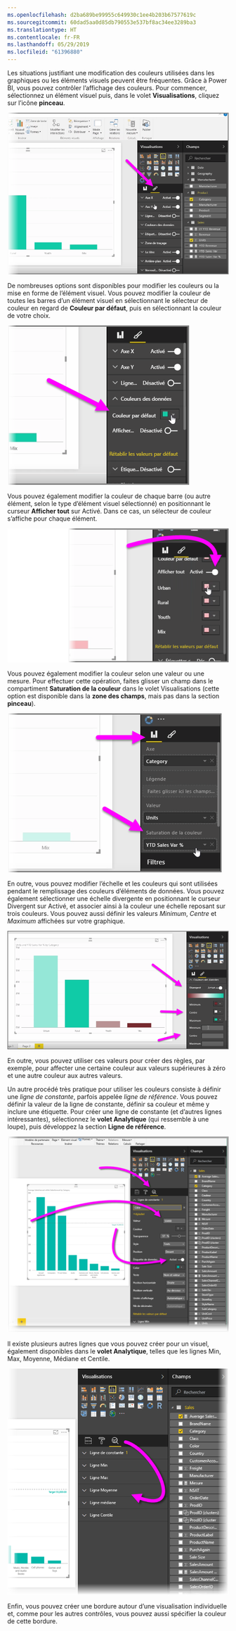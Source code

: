 ```yaml
---
ms.openlocfilehash: d2ba689be99955c649930c1ee4b203b67577619c
ms.sourcegitcommit: 60dad5aa0d85db790553e537bf8ac34ee3289ba3
ms.translationtype: HT
ms.contentlocale: fr-FR
ms.lasthandoff: 05/29/2019
ms.locfileid: "61396880"
---
```

Les situations justifiant une modification des couleurs utilisées dans les graphiques ou les éléments visuels peuvent être fréquentes. Grâce à Power BI, vous pouvez contrôler l’affichage des couleurs. Pour commencer, sélectionnez un élément visuel puis, dans le volet **Visualisations**, cliquez sur l’icône **pinceau**.

![](media/3-9a-modifying-colors/3-9a_1.png)

De nombreuses options sont disponibles pour modifier les couleurs ou la mise en forme de l’élément visuel. Vous pouvez modifier la couleur de toutes les barres d’un élément visuel en sélectionnant le sélecteur de couleur en regard de **Couleur par défaut**, puis en sélectionnant la couleur de votre choix.

![](media/3-9a-modifying-colors/3-9a_2.png)

Vous pouvez également modifier la couleur de chaque barre (ou autre élément, selon le type d’élément visuel sélectionné) en positionnant le curseur **Afficher tout** sur Activé. Dans ce cas, un sélecteur de couleur s’affiche pour chaque élément.

![](media/3-9a-modifying-colors/3-9a_3.png)

Vous pouvez également modifier la couleur selon une valeur ou une mesure. Pour effectuer cette opération, faites glisser un champ dans le compartiment **Saturation de la couleur** dans le volet Visualisations (cette option est disponible dans la **zone des champs**, mais pas dans la section **pinceau**).

![](media/3-9a-modifying-colors/3-9a_4.png)

En outre, vous pouvez modifier l’échelle et les couleurs qui sont utilisées pendant le remplissage des couleurs d’éléments de données. Vous pouvez également sélectionner une échelle divergente en positionnant le curseur Divergent sur Activé, et associer ainsi à la couleur une échelle reposant sur trois couleurs. Vous pouvez aussi définir les valeurs *Minimum*, *Centre* et *Maximum* affichées sur votre graphique.

![](media/3-9a-modifying-colors/3-9a_5.png)

En outre, vous pouvez utiliser ces valeurs pour créer des règles, par exemple, pour affecter une certaine couleur aux valeurs supérieures à zéro et une autre couleur aux autres valeurs.

Un autre procédé très pratique pour utiliser les couleurs consiste à définir une *ligne de constante*, parfois appelée *ligne de référence*. Vous pouvez définir la valeur de la ligne de constante, définir sa couleur et même y inclure une étiquette. Pour créer une ligne de constante (et d’autres lignes intéressantes), sélectionnez le **volet Analytique** (qui ressemble à une loupe), puis développez la section **Ligne de référence**.

![](media/3-9a-modifying-colors/3-9a_6.png)

Il existe plusieurs autres lignes que vous pouvez créer pour un visuel, également disponibles dans le **volet Analytique**, telles que les lignes Min, Max, Moyenne, Médiane et Centile.

![](media/3-9a-modifying-colors/3-9a_7.png)

Enfin, vous pouvez créer une bordure autour d’une visualisation individuelle et, comme pour les autres contrôles, vous pouvez aussi spécifier la couleur de cette bordure.


